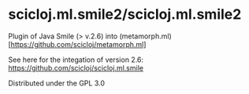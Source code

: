 # scicloj.ml.smile2/scicloj.ml.smile2

Plugin of Java Smile (> v.2.6) into (metamorph.ml)[https://github.com/scicloj/metamorph.ml]

See here for the integation of version 2.6: 
https://github.com/scicloj/scicloj.ml.smile

Distributed under the GPL 3.0
